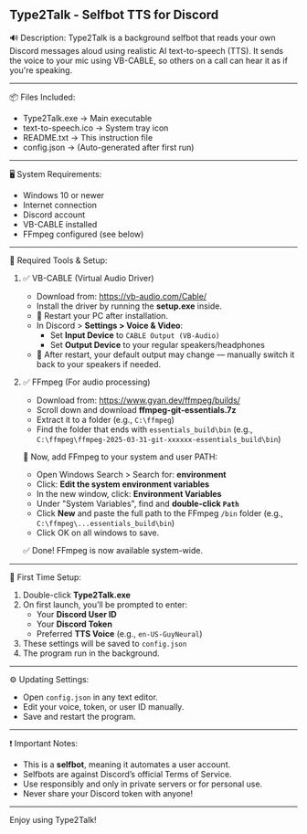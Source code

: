 Type2Talk - Selfbot TTS for Discord
-------------------------------------

🔊 Description:
Type2Talk is a background selfbot that reads your own Discord messages aloud using realistic AI text-to-speech (TTS). It sends the voice to your mic using VB-CABLE, so others on a call can hear it as if you're speaking.

-------------------------------------
📦 Files Included:
- Type2Talk.exe         → Main executable
- text-to-speech.ico    → System tray icon
- README.txt            → This instruction file
- config.json           → (Auto-generated after first run)

-------------------------------------
🖥️ System Requirements:
- Windows 10 or newer
- Internet connection
- Discord account
- VB-CABLE installed
- FFmpeg configured (see below)

-------------------------------------
🧩 Required Tools & Setup:

1. ✅ VB-CABLE (Virtual Audio Driver)
   - Download from: https://vb-audio.com/Cable/
   - Install the driver by running the **setup.exe** inside.
   - 🔁 Restart your PC after installation.
   - In Discord > **Settings > Voice & Video**:
     - Set **Input Device** to `CABLE Output (VB-Audio)`
     - Set **Output Device** to your regular speakers/headphones
   - 📌 After restart, your default output may change — manually switch it back to your speakers if needed.

2. ✅ FFmpeg (For audio processing)
   - Download from: https://www.gyan.dev/ffmpeg/builds/
   - Scroll down and download **ffmpeg-git-essentials.7z**
   - Extract it to a folder (e.g., `C:\ffmpeg`)
   - Find the folder that ends with `essentials_build\bin`
     (e.g., `C:\ffmpeg\ffmpeg-2025-03-31-git-xxxxxx-essentials_build\bin`)

   🔧 Now, add FFmpeg to your system and user PATH:
   - Open Windows Search > Search for: **environment**
   - Click: **Edit the system environment variables**
   - In the new window, click: **Environment Variables**
   - Under "System Variables", find and **double-click `Path`**
   - Click **New** and paste the full path to the FFmpeg `/bin` folder (e.g., `C:\ffmpeg\...essentials_build\bin`)
   - Click OK on all windows to save.

   ✅ Done! FFmpeg is now available system-wide.

-------------------------------------
🚀 First Time Setup:

1. Double-click **Type2Talk.exe**
2. On first launch, you’ll be prompted to enter:
   - Your **Discord User ID**
   - Your **Discord Token**
   - Preferred **TTS Voice** (e.g., `en-US-GuyNeural`)
3. These settings will be saved to `config.json`
4. The program run in the background.

-------------------------------------
⚙️ Updating Settings:
- Open `config.json` in any text editor.
- Edit your voice, token, or user ID manually.
- Save and restart the program.

-------------------------------------
❗ Important Notes:
- This is a **selfbot**, meaning it automates a user account.
- Selfbots are against Discord’s official Terms of Service.
- Use responsibly and only in private servers or for personal use.
- Never share your Discord token with anyone!

-------------------------------------

Enjoy using Type2Talk!
